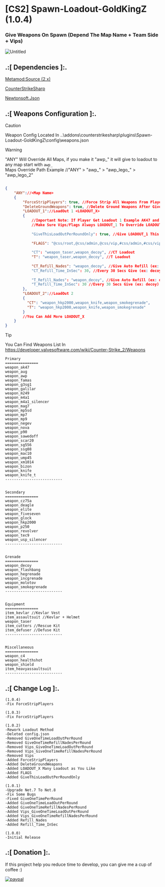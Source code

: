# [CS2] Spawn-Loadout-GoldKingZ (1.0.4)

### Give Weapons On Spawn (Depend The Map Name + Team Side + Vips)

![Untitled](https://github.com/oqyh/cs2-Spawn-Loadout-GoldKingZ/assets/48490385/21912d61-9127-42ed-bee7-0bdf17929769)


## .:[ Dependencies ]:.
[Metamod:Source (2.x)](https://www.sourcemm.net/downloads.php/?branch=master)

[CounterStrikeSharp](https://github.com/roflmuffin/CounterStrikeSharp/releases)

[Newtonsoft.Json](https://www.nuget.org/packages/Newtonsoft.Json)


## .:[ Weapons Configuration ]:.

> [!CAUTION]
> Weapon Config Located In ..\addons\counterstrikesharp\plugins\Spawn-Loadout-GoldKingZ\config\weapons.json                                         

> [!WARNING]
> "ANY" Will Override All Maps, if you make it "awp_" it will give to loadout to any map start with `awp_ `                                          
> Maps Override Path Example //"ANY" > "awp_" > "awp_lego_" > "awp_lego_2"

```json

{
	"ANY"://<Map Name>
	{
		"ForceStripPlayers": true, //Force Strip All Weapons From Player Before You Give LoadOuts (Default Is False Or If Not Used It Will Set False)
		"DeleteGroundWeapons": true, //Delete Ground Weapons After Give LoadOuts (Default Is False Or If Not Used It Will Set False)
		"LOADOUT_1"://LoadOut 1 <LOADOUT_X>
		{
			//Important Note: If Player Get Loadout 1 Example AK47 and in Loadout 2 You Give AWP LoadOut 1 Will Override LoadOut 2 Because Slot Where Rifle At is Gived
			//Make Sure Vips/Flags Always LOADOUT_1 To Override LOADOUT_2
			
			"GiveThisLoadOutPerRoundOnly": true, //Give LOADOUT_1 This Round ONLY, The Next Spawn Will Not Get LOADOUT_1 Until Start New Round (Default Is False Or If Not Used It Will Set False)
			
			"FLAGS": "@css/root,@css/admin,@css/vip,#css/admin,#css/vip", //Flags Add Many As You Like (Not Using It Or Making It ["FLAGS": ""] Empty Means Give LOADOUT_1 To Everyone)
			
			"CT": "weapon_taser,weapon_decoy", //CT Loadout
			"T": "weapon_taser,weapon_decoy", //T Loadout
			
			"CT_Refill_Nades": "weapon_decoy", //Give Auto Refill (ex: decoy) CT Side
			"CT_Refill_Time_InSec": 30, //Every 30 Secs Give (ex: decoy)
			
			"T_Refill_Nades": "weapon_decoy", //Give Auto Refill (ex: decoy) T Side
			"T_Refill_Time_InSec": 30 //Every 30 Secs Give (ex: decoy)
		},
		"LOADOUT_2"://LoadOut 2
		{
		  "CT": "weapon_hkp2000,weapon_knife,weapon_smokegrenade",
		  "T": "weapon_hkp2000,weapon_knife,weapon_smokegrenade"
		}
		//You Can Add More LOADOUT_X
	}
}

```

> [!TIP]
> You Can Find Weapons List In https://developer.valvesoftware.com/wiki/Counter-Strike_2/Weapons                                        
>

```
Primary
===============
weapon_ak47
weapon_aug
weapon_awp
weapon_famas
weapon_g3sg1
weapon_galilar
weapon_m249
weapon_m4a1
weapon_m4a1_silencer
weapon_mag7
weapon_mp5sd
weapon_mp7
weapon_mp9
weapon_negev
weapon_nova
weapon_p90
weapon_sawedoff
weapon_scar20
weapon_sg556
weapon_ssg08
weapon_mac10
weapon_ump45
weapon_xm1014
weapon_bizon
weapon_knife
weapon_knife_t
--------------------------


Secondary
=============== 
weapon_cz75a
weapon_deagle
weapon_elite
weapon_fiveseven
weapon_glock
weapon_hkp2000
weapon_p250
weapon_revolver
weapon_tec9
weapon_usp_silencer
--------------------------


Grenade
===============
weapon_decoy
weapon_flashbang
weapon_hegrenade
weapon_incgrenade
weapon_molotov
weapon_smokegrenade
--------------------------


Equipment
===============
item_kevlar //Kevlar Vest
item_assaultsuit //Kevlar + Helmet
weapon_taser
item_cutters //Rescue Kit
item_defuser //Defuse Kit
--------------------------


Miscellaneous
===============
weapon_c4
weapon_healthshot
weapon_shield
item_heavyassaultsuit
--------------------------
```

## .:[ Change Log ]:.
```
(1.0.4)
-Fix ForceStripPlayers

(1.0.3)
-Fix ForceStripPlayers

(1.0.2)
-Rework Loadout Method 
-Deleted config.json 
-Removed GiveOneTimeLoadOutPerRound
-Removed GiveOneTimeRefillNadesPerRound
-Removed Vips_GiveOneTimeLoadOutPerRound
-Removed Vips_GiveOneTimeRefillNadesPerRound
-Removed Vips
-Added ForceStripPlayers
-Added DeleteGroundWeapons
-Added LOADOUT_X Many Loadout as You Like
-Added FLAGS
-Added GiveThisLoadOutPerRoundOnly

(1.0.1)
-Upgrade Net.7 To Net.8
-Fix Some Bugs 
-Fixed GiveOneTimePerRound
-Added GiveOneTimeLoadOutPerRound
-Added GiveOneTimeRefillNadesPerRound
-Added Vips_GiveOneTimeLoadOutPerRound
-Added Vips_GiveOneTimeRefillNadesPerRound
-Added Refill_Nades
-Added Refill_Time_InSec

(1.0.0)
-Initial Release
```

## .:[ Donation ]:.

If this project help you reduce time to develop, you can give me a cup of coffee :)

[![paypal](https://www.paypalobjects.com/en_US/i/btn/btn_donateCC_LG.gif)](https://paypal.me/oQYh)
